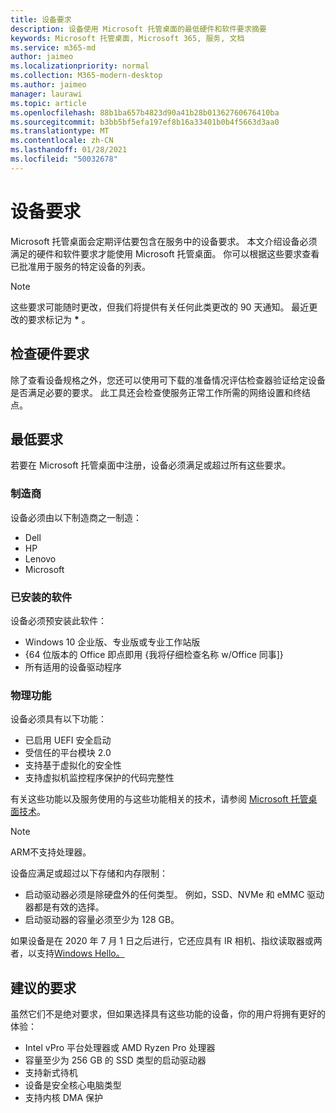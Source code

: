 ```yaml
---
title: 设备要求
description: 设备使用 Microsoft 托管桌面的最低硬件和软件要求摘要
keywords: Microsoft 托管桌面, Microsoft 365, 服务, 文档
ms.service: m365-md
author: jaimeo
ms.localizationpriority: normal
ms.collection: M365-modern-desktop
ms.author: jaimeo
manager: laurawi
ms.topic: article
ms.openlocfilehash: 88b1ba657b4823d90a41b28b01362760676410ba
ms.sourcegitcommit: b3bb5bf5efa197ef8b16a33401b0b4f5663d3aa0
ms.translationtype: MT
ms.contentlocale: zh-CN
ms.lasthandoff: 01/28/2021
ms.locfileid: "50032678"
---
```

# <a name="device-requirements"></a>设备要求

Microsoft 托管桌面会定期评估要包含在服务中的设备要求。 本文介绍设备必须满足的硬件和软件要求才能使用 Microsoft 托管桌面。 你可以根据这些要求查看已批准用于服务[](device-list.md)的特定设备的列表。

> [!NOTE]
> 这些要求可能随时更改，但我们将提供有关任何此类更改的 90 天通知。 最近更改的要求标记为 **\*** 。 

## <a name="check-hardware-requirements"></a>检查硬件要求

除了查看设备规格之外，您还可以使用可下载的准备情况评估检查[](../get-ready/readiness-assessment-downloadable.md)器验证给定设备是否满足必要的要求。 此工具还会检查使服务正常工作所需的网络设置和终结点。

## <a name="minimum-requirements"></a>最低要求

若要在 Microsoft 托管桌面中注册，设备必须满足或超过所有这些要求。

### <a name="manufacturer"></a>制造商

设备必须由以下制造商之一制造：

- Dell
- HP
- Lenovo
- Microsoft


### <a name="installed-software"></a>已安装的软件

设备必须预安装此软件：

- Windows 10 企业版、专业版或专业工作站版
- {64 位版本的 Office 即点即用 {我将仔细检查名称 w/Office 同事]}
- 所有适用的设备驱动程序


### <a name="physical-features"></a>物理功能

设备必须具有以下功能：

- 已启用 UEFI 安全启动 
- 受信任的平台模块 2.0 
- 支持基于虚拟化的安全性 
- 支持虚拟机监控程序保护的代码完整性 

有关这些功能以及服务使用的与这些功能相关的技术，请参阅 [Microsoft 托管桌面技术](../intro/technologies.md)。

> [!NOTE]
> ARM不支持处理器。

设备应满足或超过以下存储和内存限制：

- 启动驱动器必须是除硬盘外的任何类型。 例如，SSD、NVMe 和 eMMC 驱动器都是有效的选择。
- 启动驱动器的容量必须至少为 128 GB。

如果设备是在 2020 年 7 月 1 日之后进行，它还应具有 IR 相机、指纹读取器或两者，以支持[Windows Hello。](https://docs.microsoft.com/windows-hardware/design/device-experiences/windows-hello-enhanced-sign-in-security)

## <a name="recommended-requirements"></a>建议的要求

虽然它们不是绝对要求，但如果选择具有这些功能的设备，你的用户将拥有更好的体验：

- Intel vPro 平台处理器或 AMD Ryzen Pro 处理器
- 容量至少为 256 GB 的 SSD 类型的启动驱动器
- 支持新式待机
- 设备是安全核心电脑类型
- 支持内核 DMA 保护
